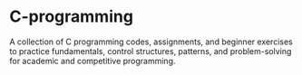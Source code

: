 # C-programming
A collection of C programming codes, assignments, and beginner exercises to practice fundamentals, control structures, patterns, and problem-solving for academic and competitive programming.
